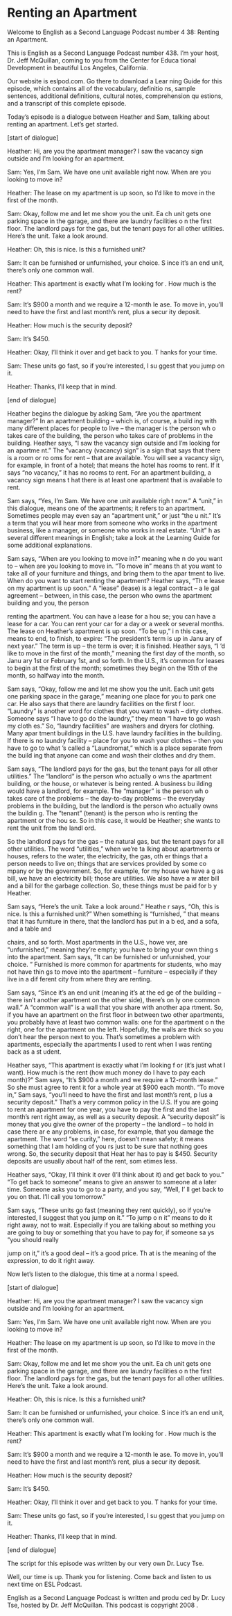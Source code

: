 # Renting an Apartment

Welcome to English as a Second Language Podcast number 4 38: Renting an Apartment. 

This is English as a Second Language Podcast number 438.  I’m your host, Dr. Jeff McQuillan, coming to you from the Center for Educa tional Development in beautiful Los Angeles, California. 

Our website is eslpod.com.  Go there to download a Lear ning Guide for this episode, which contains all of the vocabulary, definitio ns, sample sentences, additional definitions, cultural notes, comprehension qu estions, and a transcript of this complete episode. 

Today’s episode is a dialogue between Heather and Sam,  talking about renting an apartment.  Let’s get started. 

[start of dialogue] 

Heather:  Hi, are you the apartment manager?  I saw the vacancy sign outside and I’m looking for an apartment. 

Sam:  Yes, I’m Sam.  We have one unit available right now.  When are you looking to move in? 

Heather:  The lease on my apartment is up soon, so I’d like to move in the first of the month. 

Sam:  Okay, follow me and let me show you the unit.  Ea ch unit gets one parking space in the garage, and there are laundry facilities o n the first floor.  The landlord pays for the gas, but the tenant pays for all other utilities.  Here’s the unit.  Take a look around. 

Heather:  Oh, this is nice.  Is this a furnished unit?   

Sam:  It can be furnished or unfurnished, your choice.  S ince it’s an end unit, there’s only one common wall.   

Heather:  This apartment is exactly what I’m looking for .  How much is the rent? 

 Sam:  It’s $900 a month and we require a 12-month le ase.  To move in, you’ll need to have the first and last month’s rent, plus a secur ity deposit. 

Heather:  How much is the security deposit? 

Sam:  It’s $450. 

Heather:  Okay, I’ll think it over and get back to you.  T hanks for your time. 

Sam:  These units go fast, so if you’re interested, I su ggest that you jump on it. 

Heather:  Thanks, I’ll keep that in mind. 

[end of dialogue] 

Heather begins the dialogue by asking Sam, “Are you the apartment manager?” In an apartment building – which is, of course, a build ing with many different places for people to live – the manager is the person wh o takes care of the building, the person who takes care of problems in the building.  Heather says, “I saw the vacancy sign outside and I’m looking for an apartme nt.”  The “vacancy (vacancy) sign” is a sign that says that there is a room or ro oms for rent – that are available.  You will see a vacancy sign, for example, in front of a hotel; that means the hotel has rooms to rent.  If it says “no vacancy,” it has no rooms to rent.  For an apartment building, a vacancy sign means t hat there is at least one apartment that is available to rent. 

Sam says, “Yes, I’m Sam.  We have one unit available righ t now.”  A “unit,” in this dialogue, means one of the apartments; it refers to an  apartment.  Sometimes people may even say an “apartment unit,” or just “the u nit.”  It’s a term that you will hear more from someone who works in the apartment  business, like a manager, or someone who works in real estate.  “Unit” h as several different meanings in English; take a look at the Learning Guide for some additional explanations. 

Sam says, “When are you looking to move in?” meaning whe n do you want to – when are you looking to move in.  “To move in” means th at you want to take all of your furniture and things, and bring them to the apar tment to live.  When do you want to start renting the apartment?  Heather says, “Th e lease on my apartment is up soon.”  A “lease” (lease) is a legal contract – a le gal agreement – between, in this case, the person who owns the apartment building  and you, the person  

 renting the apartment.  You can have a lease for a hou se; you can have a lease for a car.  You can rent your car for a day or a week or  several months.  The lease on Heather’s apartment is up soon.  “To be up,” i n this case, means to end, to finish, to expire: “The president’s term is up in Janu ary of next year.”  The term is up – the term is over; it is finished.  Heather says, “I ’d like to move in the first of the month,” meaning the first day of the month, so Janu ary 1st or February 1st, and so forth.  In the U.S., it’s common for leases to begin at the first of the month; sometimes they begin on the 15th of the month, so halfway into the month. 

Sam says, “Okay, follow me and let me show you the unit.  Each unit gets one parking space in the garage,” meaning one place for you to park one car.  He also says that there are laundry facilities on the first f loor.  “Laundry” is another word for clothes that you want to wash – dirty clothes.  Someone says “I have to go do the laundry,” they mean “I have to go wash my cloth es.”  So, “laundry facilities” are washers and dryers for clothing.  Many apar tment buildings in the U.S. have laundry facilities in the building.  If there  is no laundry facility – place for you to wash your clothes – then you have to go to what ’s called a “Laundromat,” which is a place separate from the build ing that anyone can come and wash their clothes and dry them. 

Sam says, “The landlord pays for the gas, but the tenant pays for all other utilities.”  The “landlord” is the person who actually o wns the apartment building, or the house, or whatever is being rented.  A business bu ilding would have a landlord, for example.  The “manager” is the person wh o takes care of the problems – the day-to-day problems – the everyday problems in the building, but the landlord is the person who actually owns the buildin g.  The “tenant” (tenant) is the person who is renting the apartment or the hou se.  So in this case, it would be Heather; she wants to rent the unit from the landl ord. 

So the landlord pays for the gas – the natural gas, but  the tenant pays for all other utilities.  The word “utilities,” when we’re ta lking about apartments or houses, refers to the water, the electricity, the gas, oth er things that a person needs to live on; things that are services provided by some co mpany or by the government.  So, for example, for my house we have a g as bill, we have an electricity bill; those are utilities.  We also have a w ater bill and a bill for the garbage collection.  So, these things must be paid for b y Heather. 

Sam says, “Here’s the unit.  Take a look around.”  Heathe r says, “Oh, this is nice. Is this a furnished unit?”  When something is “furnished, ” that means that it has furniture in there, that the landlord has put in a b ed, and a sofa, and a table and  

 chairs, and so forth.  Most apartments in the U.S., howe ver, are “unfurnished,” meaning they’re empty; you have to bring your own thing s into the apartment. Sam says, “It can be furnished or unfurnished, your choice. ”  Furnished is more common for apartments for students, who may not have thin gs to move into the apartment – furniture – especially if they live in a dif ferent city from where they are renting.   

Sam says, “Since it’s an end unit (meaning it’s at the ed ge of the building – there isn’t another apartment on the other side), there’s on ly one common wall.”  A “common wall” is a wall that you share with another apa rtment.  So, if you have an apartment on the first floor in between two other  apartments, you probably have at least two common walls: one for the apartment o n the right, one for the apartment on the left.  Hopefully, the walls are thick so you don’t hear the person next to you.  That’s sometimes a problem with apartments,  especially the apartments I used to rent when I was renting back as a st udent. 

Heather says, “This apartment is exactly what I’m looking f or (it’s just what I want).  How much is the rent (how much money do I have to pay each month)?” Sam says, “It’s $900 a month and we require a 12-month lease.”  So she must agree to rent it for a whole year at $900 each month.   “To move in,” Sam says, “you’ll need to have the first and last month’s rent, p lus a security deposit.” That’s a very common policy in the U.S.  If you are going to rent an apartment for one year, you have to pay the first and the last month’s rent right away, as well as a security deposit.  A “security deposit” is money that you  give the owner of the property – the landlord – to hold in case there ar e any problems, in case, for example, that you damage the apartment.  The word “se curity,” here, doesn’t mean safety; it means something that I am holding of you rs just to be sure that nothing goes wrong.  So, the security deposit that Heat her has to pay is $450. Security deposits are usually about half of the rent, som etimes less. 

Heather says, “Okay, I’ll think it over (I’ll think about it) and get back to you.”  “To get back to someone” means to give an answer to someone at  a later time. Someone asks you to go to a party, and you say, “Well, I’ ll get back to you on that.  I’ll call you tomorrow.”  

Sam says, “These units go fast (meaning they rent quickly),  so if you’re interested, I suggest that you jump on it.”  “To jump o n it” means to do it right away, not to wait.  Especially if you are talking about so mething you are going to buy or something that you have to pay for, if someone sa ys “you should really  

 jump on it,” it’s a good deal – it’s a good price.  Th at is the meaning of the expression, to do it right away. 

Now let’s listen to the dialogue, this time at a norma l speed. 

[start of dialogue] 

Heather:  Hi, are you the apartment manager?  I saw the vacancy sign outside and I’m looking for an apartment. 

Sam:  Yes, I’m Sam.  We have one unit available right now.  When are you looking to move in? 

Heather:  The lease on my apartment is up soon, so I’d like to move in the first of the month. 

Sam:  Okay, follow me and let me show you the unit.  Ea ch unit gets one parking space in the garage, and there are laundry facilities o n the first floor.  The landlord pays for the gas, but the tenant pays for all other utilities.  Here’s the unit.  Take a look around. 

Heather:  Oh, this is nice.  Is this a furnished unit?   

Sam:  It can be furnished or unfurnished, your choice.  S ince it’s an end unit, there’s only one common wall.   

Heather:  This apartment is exactly what I’m looking for .  How much is the rent? 

Sam:  It’s $900 a month and we require a 12-month le ase.  To move in, you’ll need to have the first and last month’s rent, plus a secur ity deposit. 

Heather:  How much is the security deposit? 

Sam:  It’s $450. 

Heather:  Okay, I’ll think it over and get back to you.  T hanks for your time. 

Sam:  These units go fast, so if you’re interested, I su ggest that you jump on it. 

Heather:  Thanks, I’ll keep that in mind.  

 [end of dialogue] 

The script for this episode was written by our very own Dr.  Lucy Tse. 

Well, our time is up.  Thank you for listening.  Come  back and listen to us next time on ESL Podcast. 

English as a Second Language Podcast is written and produ ced by Dr. Lucy Tse, hosted by Dr. Jeff McQuillan.  This podcast is copyright 2008 .

